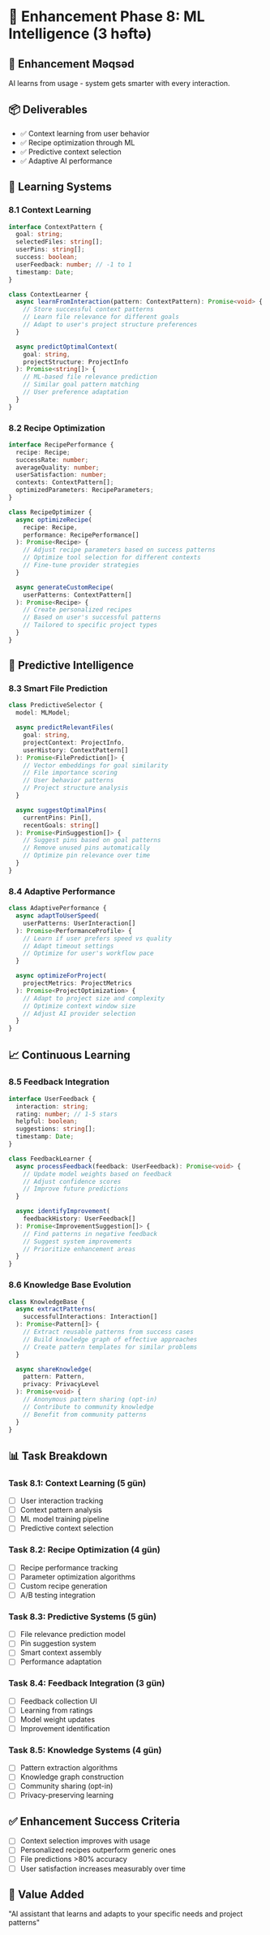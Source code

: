 # 🧠 Enhancement Phase 8: ML Intelligence (3 həftə)

## 🎯 **Enhancement Məqsəd**
AI learns from usage - system gets smarter with every interaction.

## 📦 **Deliverables**
- ✅ Context learning from user behavior
- ✅ Recipe optimization through ML
- ✅ Predictive context selection
- ✅ Adaptive AI performance

## 🧠 **Learning Systems**

### 8.1 Context Learning
```typescript
interface ContextPattern {
  goal: string;
  selectedFiles: string[];
  userPins: string[];
  success: boolean;
  userFeedback: number; // -1 to 1
  timestamp: Date;
}

class ContextLearner {
  async learnFromInteraction(pattern: ContextPattern): Promise<void> {
    // Store successful context patterns
    // Learn file relevance for different goals
    // Adapt to user's project structure preferences
  }

  async predictOptimalContext(
    goal: string,
    projectStructure: ProjectInfo
  ): Promise<string[]> {
    // ML-based file relevance prediction
    // Similar goal pattern matching
    // User preference adaptation
  }
}
```

### 8.2 Recipe Optimization
```typescript
interface RecipePerformance {
  recipe: Recipe;
  successRate: number;
  averageQuality: number;
  userSatisfaction: number;
  contexts: ContextPattern[];
  optimizedParameters: RecipeParameters;
}

class RecipeOptimizer {
  async optimizeRecipe(
    recipe: Recipe,
    performance: RecipePerformance[]
  ): Promise<Recipe> {
    // Adjust recipe parameters based on success patterns
    // Optimize tool selection for different contexts
    // Fine-tune provider strategies
  }

  async generateCustomRecipe(
    userPatterns: ContextPattern[]
  ): Promise<Recipe> {
    // Create personalized recipes
    // Based on user's successful patterns
    // Tailored to specific project types
  }
}
```

## 🔮 **Predictive Intelligence**

### 8.3 Smart File Prediction
```typescript
class PredictiveSelector {
  model: MLModel;

  async predictRelevantFiles(
    goal: string,
    projectContext: ProjectInfo,
    userHistory: ContextPattern[]
  ): Promise<FilePrediction[]> {
    // Vector embeddings for goal similarity
    // File importance scoring
    // User behavior patterns
    // Project structure analysis
  }

  async suggestOptimalPins(
    currentPins: Pin[],
    recentGoals: string[]
  ): Promise<PinSuggestion[]> {
    // Suggest pins based on goal patterns
    // Remove unused pins automatically
    // Optimize pin relevance over time
  }
}
```

### 8.4 Adaptive Performance
```typescript
class AdaptivePerformance {
  async adaptToUserSpeed(
    userPatterns: UserInteraction[]
  ): Promise<PerformanceProfile> {
    // Learn if user prefers speed vs quality
    // Adapt timeout settings
    // Optimize for user's workflow pace
  }

  async optimizeForProject(
    projectMetrics: ProjectMetrics
  ): Promise<ProjectOptimization> {
    // Adapt to project size and complexity
    // Optimize context window size
    // Adjust AI provider selection
  }
}
```

## 📈 **Continuous Learning**

### 8.5 Feedback Integration
```typescript
interface UserFeedback {
  interaction: string;
  rating: number; // 1-5 stars
  helpful: boolean;
  suggestions: string[];
  timestamp: Date;
}

class FeedbackLearner {
  async processFeedback(feedback: UserFeedback): Promise<void> {
    // Update model weights based on feedback
    // Adjust confidence scores
    // Improve future predictions
  }

  async identifyImprovement(
    feedbackHistory: UserFeedback[]
  ): Promise<ImprovementSuggestion[]> {
    // Find patterns in negative feedback
    // Suggest system improvements
    // Prioritize enhancement areas
  }
}
```

### 8.6 Knowledge Base Evolution
```typescript
class KnowledgeBase {
  async extractPatterns(
    successfulInteractions: Interaction[]
  ): Promise<Pattern[]> {
    // Extract reusable patterns from success cases
    // Build knowledge graph of effective approaches
    // Create pattern templates for similar problems
  }

  async shareKnowledge(
    pattern: Pattern,
    privacy: PrivacyLevel
  ): Promise<void> {
    // Anonymous pattern sharing (opt-in)
    // Contribute to community knowledge
    // Benefit from community patterns
  }
}
```

## 📊 **Task Breakdown**

### Task 8.1: Context Learning (5 gün)
- [ ] User interaction tracking
- [ ] Context pattern analysis
- [ ] ML model training pipeline
- [ ] Predictive context selection

### Task 8.2: Recipe Optimization (4 gün)
- [ ] Recipe performance tracking
- [ ] Parameter optimization algorithms
- [ ] Custom recipe generation
- [ ] A/B testing integration

### Task 8.3: Predictive Systems (5 gün)
- [ ] File relevance prediction model
- [ ] Pin suggestion system
- [ ] Smart context assembly
- [ ] Performance adaptation

### Task 8.4: Feedback Integration (3 gün)
- [ ] Feedback collection UI
- [ ] Learning from ratings
- [ ] Model weight updates
- [ ] Improvement identification

### Task 8.5: Knowledge Systems (4 gün)
- [ ] Pattern extraction algorithms
- [ ] Knowledge graph construction
- [ ] Community sharing (opt-in)
- [ ] Privacy-preserving learning

## ✅ **Enhancement Success Criteria**
- [ ] Context selection improves with usage
- [ ] Personalized recipes outperform generic ones
- [ ] File predictions >80% accuracy
- [ ] User satisfaction increases measurably over time

## 🚀 **Value Added**
"AI assistant that learns and adapts to your specific needs and project patterns"